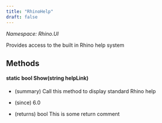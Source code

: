 ```yaml
---
title: "RhinoHelp"
draft: false
---
```


*Namespace: Rhino.UI*

   Provides access to the built in Rhino help system
   
## Methods
#### static bool Show(string helpLink)
- (summary) 
     Call this method to display standard Rhino help
     
- (since) 6.0
- (returns) bool This is some return comment
